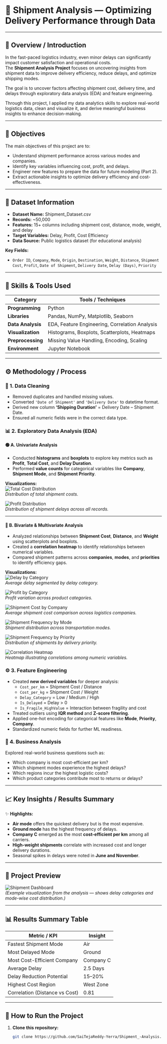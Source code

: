 # 🚚 Shipment Analysis — Optimizing Delivery Performance through Data

---

## 📖 Overview / Introduction
In the fast-paced logistics industry, even minor delays can significantly impact customer satisfaction and operational costs.  
The **Shipment Analysis Project** focuses on uncovering insights from shipment data to improve delivery efficiency, reduce delays, and optimize shipping modes.  

The goal is to uncover factors affecting shipment cost, delivery time, and delays through exploratory data analysis (EDA) and feature engineering.

Through this project, I applied my data analytics skills to explore real-world logistics data, clean and visualize it, and derive meaningful business insights to enhance decision-making.



---

## 🎯 Objectives
The main objectives of this project are to:
- Understand shipment performance across various modes and companies.  
- Identify key variables influencing cost, profit, and delays.  
- Engineer new features to prepare the data for future modeling (Part 2).  
- Extract actionable insights to optimize delivery efficiency and cost-effectiveness.

---

## 🧩 Dataset Information
- **Dataset Name:** Shipment_Dataset.csv  
- **Records:** ~50,000  
- **Features:** 15+ columns including shipment cost, distance, mode, weight, and delay  
- **Target Variables:** Delay, Profit, Cost Efficiency  
- **Data Source:** Public logistics dataset (for educational analysis)  

**Key Fields:**
- `Order ID`, `Company`, `Mode`, `Origin`, `Destination`, `Weight`, `Distance`, `Shipment Cost`, `Profit`, `Date of Shipment`, `Delivery Date`, `Delay (Days)`, `Priority`

---

## 🧠 Skills & Tools Used
| Category | Tools / Techniques |
|-----------|-------------------|
| **Programming** | Python |
| **Libraries** | Pandas, NumPy, Matplotlib, Seaborn |
| **Data Analysis** | EDA, Feature Engineering, Correlation Analysis |
| **Visualization** | Histograms, Boxplots, Scatterplots, Heatmaps |
| **Preprocessing** | Missing Value Handling, Encoding, Scaling |
| **Environment** | Jupyter Notebook |

---

## ⚙️ Methodology / Process

### 🧹 1. Data Cleaning
- Removed duplicates and handled missing values.  
- Converted `'Date of Shipment'` and `'Delivery Date'` to datetime format.  
- Derived new column **‘Shipping Duration’** = Delivery Date – Shipment Date.  
- Ensured all numeric fields were in the correct data type.

### 📊 2. Exploratory Data Analysis (EDA)

#### 🟢 A. Univariate Analysis
- Conducted **histograms** and **boxplots** to explore key metrics such as **Profit**, **Total Cost**, and **Delay Duration**.  
- Performed **value counts** for categorical variables like **Company**, **Shipment Mode**, and **Shipment Priority**.  

**Visualizations:**  
![Total Cost Distribution](images/Total%20Cost%20Distribution.png)  
*Distribution of total shipment costs.*

![Profit Distribution](images/profit.png)  
*Distribution of shipment delays across all records.*

---

#### 🔵 B. Bivariate & Multivariate Analysis
- Analyzed relationships between **Shipment Cost**, **Distance**, and **Weight** using scatterplots and boxplots.  
- Created a **correlation heatmap** to identify relationships between numerical variables.  
- Compared shipment patterns across **companies**, **modes**, and **priorities** to identify efficiency gaps.  

**Visualizations:**  
![Delay by Category](images/Delay%20by%20Category.png)  
*Average delay segmented by delay category.*

![Profit by Category](images/profit%20by%20category.png)  
*Profit variation across product categories.*

![Shipment Cost by Company](images/frequency%20distribution%20by%20company.png)  
*Average shipment cost comparison across logistics companies.*

![Shipment Frequency by Mode](images/Frequency%20by%20shipment%20mode.png)  
*Shipment distribution across transportation modes.*

![Shipment Frequency by Priority](images/Frequency%20by%20shipment%20priority.png)  
*Distribution of shipments by delivery priority.*

![Correlation Heatmap](images/correlation.png)  
*Heatmap illustrating correlations among numeric variables.*



### ⚙️ 3. Feature Engineering
- Created **new derived variables** for deeper analysis:
  - `Cost_per_km` = Shipment Cost / Distance  
  - `Cost_per_kg` = Shipment Cost / Weight  
  - `Delay_Category` = Low / Medium / High  
  - `Is_Delayed` = Delay > 0  
  - `Is_Fragile_HighValue` = Interaction between fragility and cost
- Treated outliers using **IQR method** and **Z-score filtering**.  
- Applied one-hot encoding for categorical features like **Mode**, **Priority**, **Company**.  
- Standardized numeric fields for further ML readiness.

### 💼 4. Business Analysis
Explored real-world business questions such as:
- Which company is most cost-efficient per km?  
- Which shipment modes experience the highest delays?  
- Which regions incur the highest logistic costs?  
- Which product categories contribute most to returns or delays?

---

## 📈 Key Insights / Results Summary
✨ **Highlights:**
- **Air mode** offers the quickest delivery but is the most expensive.  
- **Ground mode** has the highest frequency of delays.  
- **Company C** emerged as the most **cost-efficient per km** among all carriers.  
- **High-weight shipments** correlate with increased cost and longer delivery durations.  
- Seasonal spikes in delays were noted in **June and November**.

---

## 📸 Project Preview  
![Shipment Dashboard](images/shipment_dashboard.png)  
*(Example visualization from the analysis — shows delay categories and mode-wise cost distribution.)*

---

## 📊 Results Summary Table

| Metric / KPI | Insight |
|---------------|----------|
| Fastest Shipment Mode | Air |
| Most Delayed Mode | Ground |
| Most Cost-Efficient Company | Company C |
| Average Delay | 2.5 Days |
| Delay Reduction Potential | 15–20% |
| Highest Cost Region | West Zone |
| Correlation (Distance vs Cost) | 0.81 |

---

## 🚀 How to Run the Project

1. **Clone this repository:**
   ```bash
   git clone https://github.com/SaiTejaReddy-Yerra/Shipment_-Analysis.git
